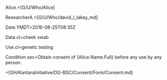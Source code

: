Alice.=[G/U/Who/Alice]

ResearcherA.=[G/U/Who/david_l_lakey_md]

Date.YMDT=2016-08-25T08:35Z

Data.cl=cheek swab

Use.cl=genetic testing

Condition.sec=Obtain consent of {Alice.Name.Full} before any use by any person.

=[GH/KantaraInitiative/DG-BSC/Consent/Form/Consent.md]
